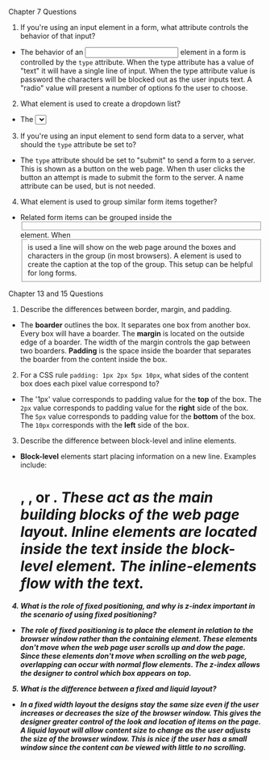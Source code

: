 Chapter 7 Questions

1. If you're using an input element in a form, what attribute controls the behavior of that input?

- The behavior of an <input> element in a form is controlled by the `type` attribute. When the type attribute has a value of "text" it will have a single line of input. When the type attribute value is password the characters will be blocked out as the user inputs text. A "radio" value will present a number of options fo the user to choose.

2. What element is used to create a dropdown list?

- The <select> element is used to create a dropdown list box. A dropdow bow is also known as a *select* box. The <option></option> element is then used to wrap each option shown in the box. The name attribute will indicate the name when it is sent to the server.

3. If you're using an input element to send form data to a server, what should the `type` attribute be set to?

- The `type` attribute should be set to "submit" to send a form to a server. This is shown as a button on the web page. When th user clicks the button an attempt is made to submit the form to the server. A name attribute can be used, but is not needed.

4. What element is used to group similar form items together?

- Related form items can be grouped inside the <fieldset></fieldset> element. When <fieldset> is used a line will show on the web page around the boxes and characters in the group (in most browsers). A <legend></legend> element is used to create the caption at the top of the group. This setup can be helpful for long forms.


Chapter 13 and 15 Questions

1. Describe the differences between border, margin, and padding.

- The **boarder** outlines the box. It separates one box from another box. Every box will have a boarder. The **margin** is located on the outside edge of a boarder. The width of the margin controls the gap between two boarders. **Padding** is the space inside the boarder that separates the boarder from the content inside the box.

2. For a CSS rule `padding: 1px 2px 5px 10px`, what sides of the content box does each pixel value correspond to?

- The '1px' value corresponds to padding value for the **top** of the box. The `2px` value corresponds to padding value for the **right** side of the box. The `5px` value corresponds to padding value for the **bottom** of the box. The `10px` corresponds with the **left** side of the box.

3. Describe the difference between block-level and inline elements.

- **Block-level** elements start placing information on a new line. Examples include: <h1>, <b>, or <i>. These act as the main building blocks of the web page layout. **Inline elements** are located inside the text inside the block-level element. The inline-elements flow with the text.

4. What is the role of fixed positioning, and why is z-index important in the scenario of using fixed positioning?

- The role of  **fixed positioning** is to place the element in relation to the browser window rather than the containing element. These elements don't move when the web page user scrolls up and dow the page. Since these elements don't move when scrolling on the web page, overlapping can occur with normal flow elements. The **z-index** allows the designer to control which box appears on top.

5. What is the difference between a fixed and liquid layout?

- In a **fixed width layout** the designs stay the same size even if the user increases or decreases the size of the browser window. This gives the designer greater control of the look and location of items on the page. A **liquid layout** will allow content size to change as the user adjusts the size of the browser window. This is nice if the user has a small window since the content can be viewed with little to no scrolling. 
